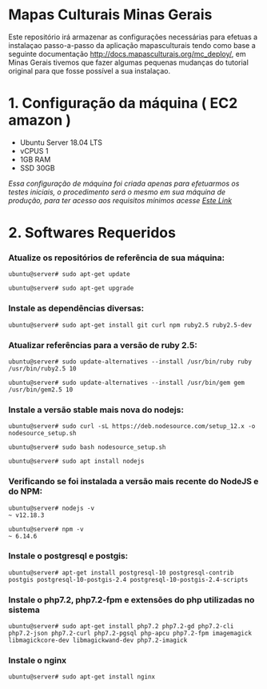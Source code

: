 # Mapas Culturais Minas Gerais

Este repositório irá armazenar as configurações necessárias para efetuas a instalaçao passo-a-passo da aplicação mapasculturais tendo como base a seguinte documentação http://docs.mapasculturais.org/mc_deploy/, em Minas Gerais tivemos que fazer algumas pequenas mudanças do tutorial original para que fosse possível a sua instalaçao.

# 1. Configuração da máquina ( EC2 amazon )

 * Ubuntu Server 18.04 LTS
 * vCPUS 1
 * 1GB RAM
 * SSD 30GB

<i>Essa configuração de máquina foi criada apenas para efetuarmos os testes iniciais, o procedimento será o mesmo em sua máquina de produção, para ter acesso aos requisitos mínimos acesse [Este Link](https://github.com/mapasculturais/mapasculturais#hardware-requisitos-para-instala%C3%A7%C3%A3o)</i>

# 2. Softwares Requeridos

  ### Atualize os repositórios de referência de sua máquina:
  
  ```
  ubuntu@server# sudo apt-get update 
  ```
  ```
  ubuntu@server# sudo apt-get upgrade
  ```
  
  ### Instale as dependências diversas:
  
  ```
  ubuntu@server# sudo apt-get install git curl npm ruby2.5 ruby2.5-dev
  ```
  
  ###  Atualizar referências para a versão de ruby 2.5:
  
  ```
  ubuntu@server# sudo update-alternatives --install /usr/bin/ruby ruby /usr/bin/ruby2.5 10
  ```
  ```
  ubuntu@server# sudo update-alternatives --install /usr/bin/gem gem /usr/bin/gem2.5 10
  ```
  
  ### Instale a versão stable mais nova do nodejs:
  
  ```
  ubuntu@server# sudo curl -sL https://deb.nodesource.com/setup_12.x -o nodesource_setup.sh
  ```
  ```
  ubuntu@server# sudo bash nodesource_setup.sh
  ```
  ```
  ubuntu@server# sudo apt install nodejs
  ```

  ### Verificando se foi instalada a versão mais recente do NodeJS e do NPM:
  
  ```
  ubuntu@server# nodejs -v
  ~ v12.18.3
  ```

  ```
  ubuntu@server# npm -v
  ~ 6.14.6
  ```
  
  ###  Instale o postgresql e postgis: 
  
  ```
  ubuntu@server# apt-get install postgresql-10 postgresql-contrib postgis postgresql-10-postgis-2.4 postgresql-10-postgis-2.4-scripts
  ```
  
  ###  Instale o php7.2, php7.2-fpm e extensões do php utilizadas no sistema
  
  ``` 
  ubuntu@server# sudo apt-get install php7.2 php7.2-gd php7.2-cli php7.2-json php7.2-curl php7.2-pgsql php-apcu php7.2-fpm imagemagick libmagickcore-dev libmagickwand-dev php7.2-imagick 
  ```
  ### Instale o nginx
  
  ```
  ubuntu@server# sudo apt-get install nginx
  ```
